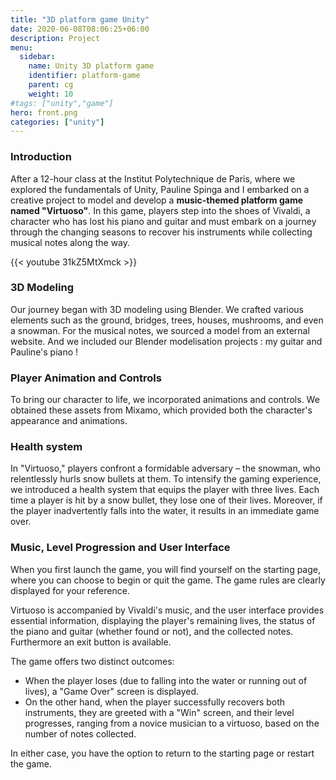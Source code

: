 ```yaml
---
title: "3D platform game Unity"
date: 2020-06-08T08:06:25+06:00
description: Project
menu:
  sidebar:
    name: Unity 3D platform game
    identifier: platform-game
    parent: cg
    weight: 10
#tags: ["unity","game"]
hero: front.png
categories: ["unity"]
---
```

### Introduction


After a 12-hour class at the Institut Polytechnique de Paris, where we explored the fundamentals of Unity, Pauline Spinga and I embarked on a creative project to model and develop a **music-themed platform game named "Virtuoso"**. In this game, players step into the shoes of Vivaldi, a character who has lost his piano and guitar and must embark on a journey through the changing seasons to recover his instruments while collecting musical notes along the way.


{{< youtube 31kZ5MtXmck >}}

### 3D Modeling

Our journey began with 3D modeling using Blender. We crafted various elements such as the ground, bridges, trees, houses, mushrooms, and even a snowman. For the musical notes, we sourced a model from an external website. 
And we included our Blender modelisation projects : my guitar and Pauline's piano !


### Player Animation and Controls
To bring our character to life, we incorporated animations and controls. We obtained these assets from Mixamo, which provided both the character's appearance and animations.


### Health system

In "Virtuoso," players confront a formidable adversary – the snowman, who relentlessly hurls snow bullets at them. To intensify the gaming experience, we introduced a health system that equips the player with three lives. Each time a player is hit by a snow bullet, they lose one of their lives. Moreover, if the player inadvertently falls into the water, it results in an immediate game over.

### Music, Level Progression and User Interface

When you first launch the game, you will find yourself on the starting page, where you can choose to begin or quit the game. The game rules are clearly displayed for your reference.

Virtuoso is accompanied by Vivaldi's music, and the user interface provides essential information, displaying the player's remaining lives, the status of the piano and guitar (whether found or not), and the collected notes. Furthermore an exit button is available.

The game offers two distinct outcomes:

- When the player loses (due to falling into the water or running out of lives), a "Game Over" screen is displayed.
- On the other hand, when the player successfully recovers both instruments, they are greeted with a "Win" screen, and their level progresses, ranging from a novice musician to a virtuoso, based on the number of notes collected.


In either case, you have the option to return to the starting page or restart the game.

